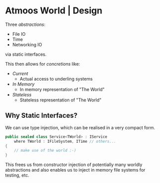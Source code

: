 # Atmoos World | Design

Three *abstractions*:

- File IO
- Time
- Networking IO

via static interfaces.

This then allows for *concretions* like:

- *Current*
  - Actual access to underling systems
- *In Memory*
  - In memory representation of "The World"
- *Stateless*
  - Stateless representation of "The World"

## Why Static Interfaces?

We can use type injection, which can be realised in a very compact form.

```csharp
public sealed class Service<TWorld> : IService
    where TWorld : IFileSystem, ITime // others...
{
    // make use of the world :-)
}

```

This frees us from constructor injection of potentially many worldly abstractions and also enables us to inject in memory file systems for testing, etc.
